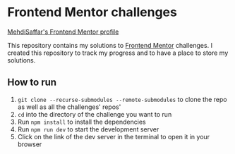 # Frontend Mentor challenges

[MehdiSaffar's Frontend Mentor profile](https://www.frontendmentor.io/profile/MehdiSaffar)

This repository contains my solutions to [Frontend Mentor](https://www.frontendmentor.io) challenges. I created this repository to track my progress and to have a place to store my solutions.


## How to run

1. `git clone --recurse-submodules --remote-submodules` to clone the repo as well as all the challenges' repos'
4. `cd` into the directory of the challenge you want to run
5. Run `npm install` to install the dependencies 
6. Run `npm run dev` to start the development server
7. Click on the link of the dev server in the terminal to open it in your browser
